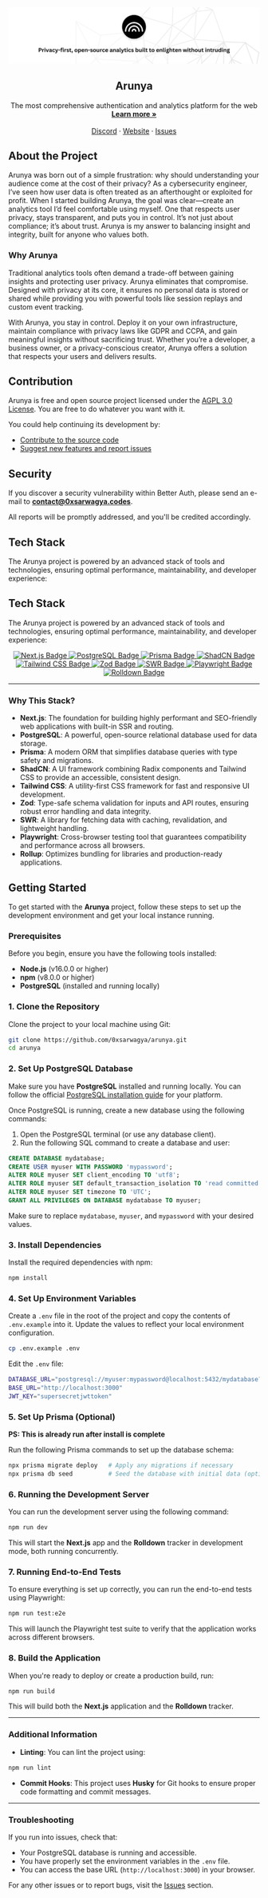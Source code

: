 <p align="center">
    <!-- Project Banner -->
    <picture>
        <source srcset="./.github/assets/banner-dark.png" media="(prefers-color-scheme: dark)">
        <source srcset="./banner.png" media="(prefers-color-scheme: light)">
        <img src="./.github/assets/banner-light.png" alt="Arunya banner">
    </picture>
    <!-- Project Title -->
    <h2 align="center">
        Arunya
    </h2>
    <!-- Project header -->
    <p align="center">
        The most comprehensive authentication and analytics platform for the web
        <br />
        <a href="https://arunya.0xsarwagya.codes"><strong>Learn more »</strong></a>
        <br />
        <br />
        <a href="https://discord.gg/KWbhFb6Duf">Discord</a>
        ·
        <a href="https://arunya.0xsarwagya.codes">Website</a>
        ·
        <a href="https://github.com/0xsarwagya/arunya/issues">Issues</a>
    </p>
</p>

## About the Project
Arunya was born out of a simple frustration: why should understanding your audience come at the cost of their privacy? As a cybersecurity engineer, I’ve seen how user data is often treated as an afterthought or exploited for profit. When I started building Arunya, the goal was clear—create an analytics tool I’d feel comfortable using myself. One that respects user privacy, stays transparent, and puts you in control. It’s not just about compliance; it’s about trust. Arunya is my answer to balancing insight and integrity, built for anyone who values both.

### Why Arunya
Traditional analytics tools often demand a trade-off between gaining insights and protecting user privacy. Arunya eliminates that compromise. Designed with privacy at its core, it ensures no personal data is stored or shared while providing you with powerful tools like session replays and custom event tracking.

With Arunya, you stay in control. Deploy it on your own infrastructure, maintain compliance with privacy laws like GDPR and CCPA, and gain meaningful insights without sacrificing trust. Whether you’re a developer, a business owner, or a privacy-conscious creator, Arunya offers a solution that respects your users and delivers results.

## Contribution

Arunya is free and open source project licensed under the [AGPL 3.0 License](./LICENSE). You are free to do whatever you want with it.

You could help continuing its development by:

- [Contribute to the source code](./CONTRIBUTING.md)
- [Suggest new features and report issues](https://github.com/0xsarwagya/arunya/issues)

## Security
If you discover a security vulnerability within Better Auth, please send an e-mail to **[contact@0xsarwagya.codes](mailto:contact@0xsarwagya.codes)**.

All reports will be promptly addressed, and you'll be credited accordingly.

## Tech Stack

The Arunya project is powered by an advanced stack of tools and technologies, ensuring optimal performance, maintainability, and developer experience:

## Tech Stack

The Arunya project is powered by an advanced stack of tools and technologies, ensuring optimal performance, maintainability, and developer experience:

<div align="center">
  <!-- Tech Stack Badges -->
  <a href="https://nextjs.org/">
    <img src="https://img.shields.io/badge/Next.js-000000?style=for-the-badge&logo=next.js&logoColor=white" alt="Next.js Badge"/>
  </a>
  <a href="https://www.postgresql.org/">
    <img src="https://img.shields.io/badge/PostgreSQL-336791?style=for-the-badge&logo=postgresql&logoColor=white" alt="PostgreSQL Badge"/>
  </a>
  <a href="https://www.prisma.io/">
    <img src="https://img.shields.io/badge/Prisma-2D3748?style=for-the-badge&logo=prisma&logoColor=white" alt="Prisma Badge"/>
  </a>
  <a href="https://shadcn.dev/">
    <img src="https://img.shields.io/badge/ShadCN-000000?style=for-the-badge&logo=shadcn&logoColor=white" alt="ShadCN Badge"/>
  </a>
  <a href="https://tailwindcss.com/">
    <img src="https://img.shields.io/badge/Tailwind%20CSS-06B6D4?style=for-the-badge&logo=tailwind-css&logoColor=white" alt="Tailwind CSS Badge"/>
  </a>
  <a href="https://zod.dev/">
    <img src="https://img.shields.io/badge/Zod-2D3748?style=for-the-badge&logo=zod&logoColor=white" alt="Zod Badge"/>
  </a>
  <a href="https://swr.vercel.app/">
    <img src="https://img.shields.io/badge/SWR-000000?style=for-the-badge&logo=swr&logoColor=white" alt="SWR Badge"/>
  </a>
  <a href="https://playwright.dev/">
    <img src="https://img.shields.io/badge/Playwright-1D1F2A?style=for-the-badge&logo=playwright&logoColor=white" alt="Playwright Badge"/>
  </a>
  <a href="https://rollupjs.org/">
    <img src="https://img.shields.io/badge/Rolldown-EC4A3B?style=for-the-badge&logo=rolldown&logoColor=white" alt="Rolldown Badge"/>
  </a>
</div>

---

### Why This Stack?

- **Next.js**: The foundation for building highly performant and SEO-friendly web applications with built-in SSR and routing.
- **PostgreSQL**: A powerful, open-source relational database used for data storage.
- **Prisma**: A modern ORM that simplifies database queries with type safety and migrations.
- **ShadCN**: A UI framework combining Radix components and Tailwind CSS to provide an accessible, consistent design.
- **Tailwind CSS**: A utility-first CSS framework for fast and responsive UI development.
- **Zod**: Type-safe schema validation for inputs and API routes, ensuring robust error handling and data integrity.
- **SWR**: A library for fetching data with caching, revalidation, and lightweight handling.
- **Playwright**: Cross-browser testing tool that guarantees compatibility and performance across all browsers.
- **Rollup**: Optimizes bundling for libraries and production-ready applications.

## Getting Started

To get started with the **Arunya** project, follow these steps to set up the development environment and get your local instance running.

### Prerequisites

Before you begin, ensure you have the following tools installed:

- **Node.js** (v16.0.0 or higher)
- **npm** (v8.0.0 or higher)
- **PostgreSQL** (installed and running locally)

### 1. Clone the Repository

Clone the project to your local machine using Git:

```bash
git clone https://github.com/0xsarwagya/arunya.git
cd arunya
```

### 2. Set Up PostgreSQL Database

Make sure you have **PostgreSQL** installed and running locally. You can follow the official [PostgreSQL installation guide](https://www.postgresql.org/download/) for your platform.

Once PostgreSQL is running, create a new database using the following commands:

1. Open the PostgreSQL terminal (or use any database client).
2. Run the following SQL command to create a database and user:

```sql
CREATE DATABASE mydatabase;
CREATE USER myuser WITH PASSWORD 'mypassword';
ALTER ROLE myuser SET client_encoding TO 'utf8';
ALTER ROLE myuser SET default_transaction_isolation TO 'read committed';
ALTER ROLE myuser SET timezone TO 'UTC';
GRANT ALL PRIVILEGES ON DATABASE mydatabase TO myuser;
```

Make sure to replace `mydatabase`, `myuser`, and `mypassword` with your desired values.

### 3. Install Dependencies

Install the required dependencies with npm:

```bash
npm install
```

### 4. Set Up Environment Variables

Create a `.env` file in the root of the project and copy the contents of `.env.example` into it. Update the values to reflect your local environment configuration.

```bash
cp .env.example .env
```

Edit the `.env` file:

```sh
DATABASE_URL="postgresql://myuser:mypassword@localhost:5432/mydatabase?schema=public"
BASE_URL="http://localhost:3000"
JWT_KEY="supersecretjwttoken"
```

### 5. Set Up Prisma (Optional)

**PS: This is already run after install is complete**

Run the following Prisma commands to set up the database schema:

```bash
npx prisma migrate deploy   # Apply any migrations if necessary
npx prisma db seed          # Seed the database with initial data (optional)
```

### 6. Running the Development Server

You can run the development server using the following command:

```bash
npm run dev
```

This will start the **Next.js** app and the **Rolldown** tracker in development mode, both running concurrently.

### 7. Running End-to-End Tests

To ensure everything is set up correctly, you can run the end-to-end tests using Playwright:

```bash
npm run test:e2e
```

This will launch the Playwright test suite to verify that the application works across different browsers.

### 8. Build the Application

When you're ready to deploy or create a production build, run:

```bash
npm run build
```

This will build both the **Next.js** application and the **Rolldown** tracker.

---

### Additional Information

- **Linting**: You can lint the project using:

```bash
npm run lint
```

- **Commit Hooks**: This project uses **Husky** for Git hooks to ensure proper code formatting and commit messages.

---

### Troubleshooting

If you run into issues, check that:

- Your PostgreSQL database is running and accessible.
- You have properly set the environment variables in the `.env` file.
- You can access the base URL (`http://localhost:3000`) in your browser.

For any other issues or to report bugs, visit the [Issues](https://github.com/0xsarwagya/arunya/issues) section.